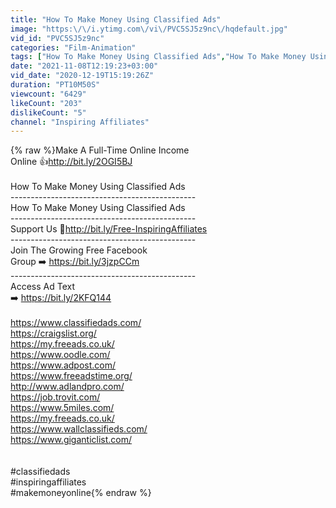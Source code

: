 ```yaml
---
title: "How To Make Money Using Classified Ads"
image: "https:\/\/i.ytimg.com\/vi\/PVC5SJ5z9nc\/hqdefault.jpg"
vid_id: "PVC5SJ5z9nc"
categories: "Film-Animation"
tags: ["How To Make Money Using Classified Ads","How To Make Money Using Classified Ads 2020","How To Make Money Using Classified Ads 2021"]
date: "2021-11-08T12:19:23+03:00"
vid_date: "2020-12-19T15:19:26Z"
duration: "PT10M50S"
viewcount: "6429"
likeCount: "203"
dislikeCount: "5"
channel: "Inspiring Affiliates"
---
```

{% raw %}Make A Full-Time Online Income <br />Online 👍<a rel="nofollow" target="blank" href="http://bit.ly/2OGI5BJ">http://bit.ly/2OGI5BJ</a><br /><br />How To Make Money Using Classified Ads<br />----------------------------------------------<br />How To Make Money Using Classified Ads<br />----------------------------------------------<br />Support Us 🔔<a rel="nofollow" target="blank" href="http://bit.ly/Free-InspiringAffiliates">http://bit.ly/Free-InspiringAffiliates</a><br />----------------------------------------------<br />Join The Growing Free Facebook <br />Group ➡️ <a rel="nofollow" target="blank" href="https://bit.ly/3jzpCCm">https://bit.ly/3jzpCCm</a><br />----------------------------------------------<br />Access Ad Text<br />➡️ <a rel="nofollow" target="blank" href="https://bit.ly/2KFQ144">https://bit.ly/2KFQ144</a><br /><br /><a rel="nofollow" target="blank" href="https://www.classifiedads.com/">https://www.classifiedads.com/</a><br /><a rel="nofollow" target="blank" href="https://craigslist.org/">https://craigslist.org/</a><br /><a rel="nofollow" target="blank" href="https://my.freeads.co.uk/">https://my.freeads.co.uk/</a><br /><a rel="nofollow" target="blank" href="https://www.oodle.com/">https://www.oodle.com/</a><br /><a rel="nofollow" target="blank" href="https://www.adpost.com/">https://www.adpost.com/</a><br /><a rel="nofollow" target="blank" href="https://www.freeadstime.org/">https://www.freeadstime.org/</a><br /><a rel="nofollow" target="blank" href="http://www.adlandpro.com/">http://www.adlandpro.com/</a><br /><a rel="nofollow" target="blank" href="https://job.trovit.com/">https://job.trovit.com/</a><br /><a rel="nofollow" target="blank" href="https://www.5miles.com/">https://www.5miles.com/</a><br /><a rel="nofollow" target="blank" href="https://my.freeads.co.uk/">https://my.freeads.co.uk/</a><br /><a rel="nofollow" target="blank" href="https://www.wallclassifieds.com/">https://www.wallclassifieds.com/</a><br /><a rel="nofollow" target="blank" href="https://www.giganticlist.com/">https://www.giganticlist.com/</a><br /><br /><br />#classifiedads<br />#inspiringaffiliates<br />#makemoneyonline{% endraw %}
